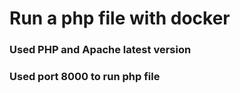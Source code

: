 # Run a php file with docker 
### Used PHP and Apache latest version 
### Used port 8000 to run php file 
